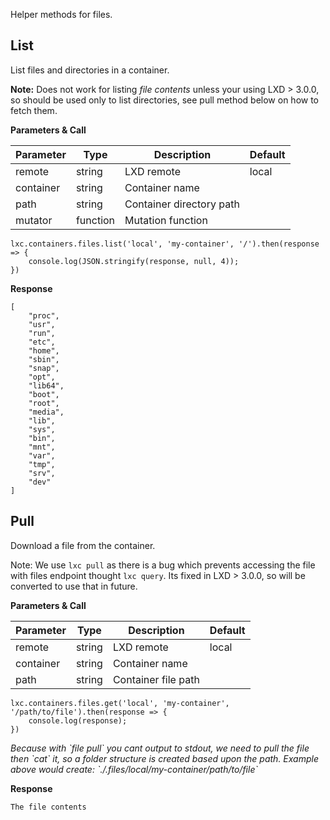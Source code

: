 Helper methods for files.

## List

List files and directories in a container.

**Note:** Does not work for listing *file contents* unless your using LXD > 3.0.0, 
so should be used only to list directories, see pull method below on how to 
fetch them.


**Parameters & Call**

| Parameter    | Type          | Description   | Default       |
| ----------   | ------------- | ------------- | ------------- | 
| remote       | string        | LXD remote    | local         |
| container    | string        | Container name    |           |
| path         | string        | Container directory path | |
| mutator      | function      | Mutation function |           |

```
lxc.containers.files.list('local', 'my-container', '/').then(response => {
    console.log(JSON.stringify(response, null, 4));
})
```

**Response**
```
[
    "proc",
    "usr",
    "run",
    "etc",
    "home",
    "sbin",
    "snap",
    "opt",
    "lib64",
    "boot",
    "root",
    "media",
    "lib",
    "sys",
    "bin",
    "mnt",
    "var",
    "tmp",
    "srv",
    "dev"
]
```

## Pull

Download a file from the container.

Note: We use `lxc pull` as there is a bug which prevents accessing the file with 
files endpoint thought `lxc query`. Its fixed in LXD > 3.0.0, so will be converted 
to use that in future.

**Parameters & Call**

| Parameter    | Type          | Description   | Default       |
| ----------   | ------------- | ------------- | ------------- | 
| remote       | string        | LXD remote    | local         |
| container    | string        | Container name    |           |
| path         | string        | Container file path |

```
lxc.containers.files.get('local', 'my-container', '/path/to/file').then(response => {
    console.log(response);
})
```

<em>
    Because with `file pull` you cant output to stdout, we need to pull the file then `cat` it,
    so a folder structure is created based upon the path. 
    Example above would create: `./.files/local/my-container/path/to/file`
</em>

**Response**
```
The file contents
```
